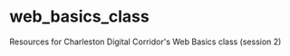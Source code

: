 web_basics_class
================

Resources for Charleston Digital Corridor's Web Basics class (session 2)